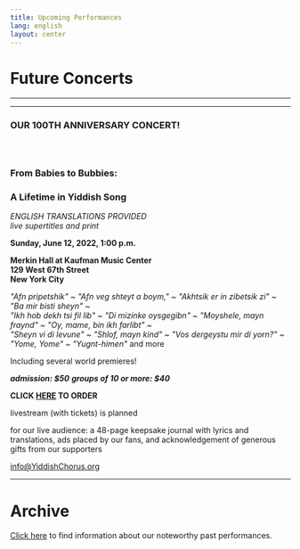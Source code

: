 ```yaml
---
title: Upcoming Performances
lang: english
layout: center
---
```


# Future Concerts

_____

*********

### OUR 100TH ANNIVERSARY CONCERT!
### &nbsp;
### From Babies to Bubbies:
### A Lifetime in Yiddish Song

*ENGLISH TRANSLATIONS PROVIDED*  
*live supertitles and print*

**Sunday, June 12, 2022, 1:00 p.m.**

**Merkin Hall at Kaufman Music Center  
129 West 67th Street  
New York City**

*"Afn pripetshik" ~ "Afn veg shteyt a boym," ~ "Akhtsik er in zibetsik zi" ~ "Ba mir bisti sheyn" ~   
"Ikh hob dekh tsi fil lib" ~ "Di mizinke oysgegibn" ~ "Moyshele, mayn fraynd" ~ "Oy, mame, bin ikh farlibt" ~   
"Sheyn vi di levune" ~  "Shlof, mayn kind" ~ "Vos dergeystu mir di yorn?" ~ "Yome, Yome" ~ "Yugnt-himen"* and more  

Including several world premieres!  

**_admission: $50_** 
**_groups of 10 or more: $40_**  

**CLICK [HERE](https://www.kaufmanmusiccenter.org/mch/event/yiddish-philharmonic-chorus-from-babies-to-bubbies/) TO ORDER**  

livestream (with tickets) is planned   

for our live audience:  a 48-page keepsake journal with lyrics and translations, ads placed by our fans, and acknowledgement of generous gifts from our supporters  

[info@YiddishChorus.org](mailto:info@yiddishchorus.org)

_____

# Archive

[Click here](concerts_archive.html) to find information about our noteworthy past performances.
